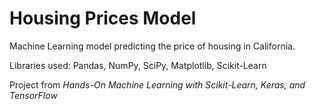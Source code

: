 # Housing Prices Model

Machine Learning model predicting the price of housing in California.

Libraries used: Pandas, NumPy, SciPy, Matplotlib, Scikit-Learn

Project from _Hands-On Machine Learning with Scikit-Learn, Keras, and TensorFlow_
